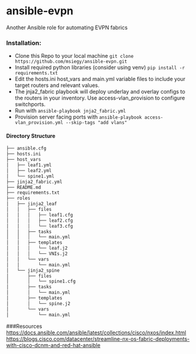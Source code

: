 # ansible-evpn
Another Ansible role for automating EVPN fabrics

### Installation:
- Clone this Repo to your local machine `git clone https://github.com/msiegy/ansible-evpn.git`
- Install required python libraries (consider using venv) `pip install -r requirements.txt`
- Edit the hosts.ini host_vars and main.yml variable files to include your target routers and relevant values.
- The jnja2_fabric playbook will deploy underlay and overlay configs to the routers in your inventory. Use access-vlan_provision to configure switchports.
- Run with `ansible-playbook jnja2_fabric.yml`
- Provision server facing ports with `ansible-playbook access-vlan_provision.yml --skip-tags "add vlans"`

#### Directory Structure
```bash
├── ansible.cfg
├── hosts.ini
├── host_vars
│   ├── leaf1.yml
│   ├── leaf2.yml
│   └── spine1.yml
├── jinja2_fabric.yml
├── README.md
├── requirements.txt
├── roles
│   ├── jinja2_leaf
│   │   ├── files
│   │   │   ├── leaf1.cfg
│   │   │   ├── leaf2.cfg
│   │   │   └── leaf3.cfg
│   │   ├── tasks
│   │   │   └── main.yml
│   │   ├── templates
│   │   │   └── leaf.j2
│   │   │   └── VNIs.j2
│   │   └── vars
│   │       └── main.yml
│   └── jinja2_spine
│       ├── files
│       │   └── spine1.cfg
│       ├── tasks
│       │   └── main.yml
│       ├── templates
│       │   └── spine.j2
│       └── vars
│           └── main.yml
```

###Resources
https://docs.ansible.com/ansible/latest/collections/cisco/nxos/index.html</br>
https://blogs.cisco.com/datacenter/streamline-nx-os-fabric-deployments-with-cisco-dcnm-and-red-hat-ansible
